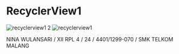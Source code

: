 # RecyclerView1

![recyclerview1 2](https://cloud.githubusercontent.com/assets/22642035/20355875/709e177c-ac55-11e6-80db-9b96ee46275e.JPG)
![recyclerview1](https://cloud.githubusercontent.com/assets/22642035/20355874/709b4506-ac55-11e6-9608-37b7d79d6bcb.JPG)

NINA WULANSARI / XII RPL 4 / 24 / 4401/1299-070 / SMK TELKOM MALANG
